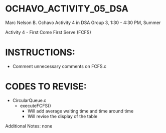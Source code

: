 # OCHAVO_ACTIVITY_05_DSA

Marc Nelson B. Ochavo Activity 4 in DSA Group 3, 1:30 - 4:30 PM, Summer

Activity 4 - First Come First Serve (FCFS) 

# INSTRUCTIONS:
- Comment unnecessary comments on FCFS.c

# CODES TO REVISE:
- CircularQueue.c 
	- executeFCFS()
		- Will add average waiting time and time around time
		- Will revise the display of the table

Additional Notes: none